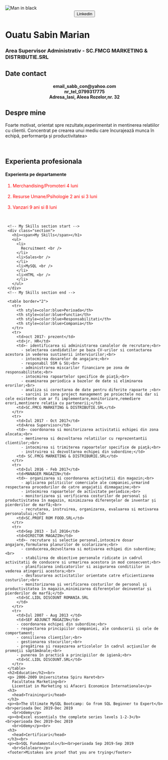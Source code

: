  <!DOCTYPE html>
 <html>
   <head>
     <meta charset="UTH-8">
     <title>CV</title>
   </head>
   <img src="https://media.licdn.com/dms/image/C5603AQG2U6E2jHGNHQ/profile-displayphoto-shrink_200_200/0?e=1583366400&v=beta&t=_Mdo1T1aaRs2032SdW7_lwbN6KG7260nYqLwwjhCdA0" alt="Man in black">
   <picture>
     <source media="(min-width: 650px)" srcset="https://media.licdn.com/dms/image/C5603AQG2U6E2jHGNHQ/profile-displayphoto-shrink_200_200/0?e=1583366400&v=beta&t=_Mdo1T1aaRs2032SdW7_lwbN6KG7260nYqLwwjhCdA0" alt="Man in black>
  <img src=" img_girl.jpg style="width:auto;">
   </picture>
   <nav>
     <center>
       <a href="https://www.linkedin.com/sabin-marian-ouatu-" target="_blank">
         <button>Linkedin</button></a></center>
   </nav>
   <body>
     <h1>Ouatu Sabin Marian</h1>
     <h3>Area Supervisor Administrativ - SC.FMCG MARKETING & DISTRIBUTIE.SRL</h3>
     <div id="Date contact"></div>
     <h2>Date contact</h2>
     <h4 align="center">email_sabb_con@yahoo.com<br> nr_tel_0799317775 <br>Adresa_Iasi,
       Aleea Rozelor,nr. 32</h4>
     <div id="introduction"></div>
     <h2>Despre mine</h2>
     <p> Foarte motivat, orientat spre rezultate,experimentat in mentinerea relatiilor cu clientii. Concentrat pe crearea unui mediu care încurajează munca în echipă, performanţa și productivitatea>
     </p><br>
     <div id="Experienta profesionala"></div>
     <h2>Experienta profesionala</h2>
     <h4>Experienta pe departamente</h4>
     <ol>
       <li style="color:red">Merchandising/Promoteri 4 luni</li><br>
       <li style="color:red">Resurse Umane/Psihologie 2 ani si 3 luni</li><br>
       <li style="color:red">Vanzari 9 ani si 8 luni</li>
     </ol>
     <br>

     <!-- My Skills section start -->
     <div class="section">
       <h1><span>My Skills</span></h1>
       <ul>
         <li>
           Recruitment <br />
         </li>
         <li>Sales<br />
         </li>
         <li>MySQL <br />
         </li>
         <li>HTML <br />
         </li>
       </ul>
     </div>
     <!-- My Skills section end -->

     <table border="2">
       <tr>
         <th style=color:blue>Perioada</th>
         <th style=color:blue>Functia</th>
         <th style=color:blue>Responsabilitati</th>
         <th style=color:blue>Compania</th>
       </tr>
       <tr>
         <td>oct 2017- prezent</td>
         <td>jr. HR</td>
         <td>- identificarea si administrarea canalelor de recrutare;<br>
           - selectarea candidatilor pe baza CV-urilor si contactarea acestora in vederea sustinerii interviurilor;<br>
           - intocmirea dosarelor de angajare;<br>
           - responabil SSM & SU;<br>
           - administrarea miscarilor financiare pe zona de responsabilitate;<br>
           - intocmirea rapoartelor specifice de piaţă;<br>
           - examinarea periodica a bazelor de date si eliminarea erorilor;<br>
           - analiza si corectarea de date pentru diferite rapoarte ;<br>
           - sarcini in zona project management pe proiectele noi dar si cele existente cum ar fi implementare,monitorizare,remediere erori,mentinere relatia cu partenerii;</td>
         <td>SC.FMCG MARKETING & DISTRIBUTIE.SRL</td>
       </tr>
       <tr>
         <td>Iul 2017 - Oct 2017</td>
         <td>Area Supervisor</td>
         <td>- coordonarea si monitorizarea activitatii echipei din zona alocata;<br>
           - mentinerea si dezvoltarea relatiilor cu reprezentantii clientilor;<br>
           - intocmirea si trimiterea rapoartelor specifice de piaţă;<br>
           - instruirea si dezvoltarea echipei din subordine;</td>
         <td> SC.FMCG MARKETING & DISTRIBURIE.SRL</td>
       </tr>
       <tr>
         <td>Iul 2016 - Feb 2017</td>
         <td>MANAGER MAGAZIN</td>
         <td>- organizarea si coordonarea activitatii din magazin;<br>
           - aplicarea politicilor comerciale ale companiei,urmarind respectarea procedurilor de catre angajatii dinmagazine;<br>
           - intocmirea rapoartelor de activitate periodice;<br>
           - monitorizarea și verificarea costurilor de personal și productivitatea în magazin, minimizarea diferenţelor de inventar și pierderilor de marfă;<br>
           - recrutarea, instruirea, organizarea, evaluarea si motivarea personalului;</td>
         <td>SC.PROFI ROM FOOD.SRL</td>
       </tr>
       <tr>
         <td>Sep 2013 - Iul 2016</td>
         <td>DIRECTOR MAGAZIN</td>
         <td>- recrutare si selectie personal,intocmire dosar angajare,formularea planurilor de scolarizare;<br>
           - conducerea,dezvoltarea si motivarea echipei din subordine;<br>
           - stabilirea de obiective personale ridicate in cadrul activitatii de conducere si urmarirea acestora in mod consecvent;<br>
           - planificarea indicatorilor si asigurarea conditiilor in vederea atingerii acestora;<br>
           - desfasurarea activitatilor orientate catre eficientizarea costurilor;<br>
           - monitorizarea și verificarea costurilor de personal și productivitatea în magazin,minimizarea diferenţelor deinventar și pierderilor de marfă;</td>
         <td>SC.LIDL DISCOUNT ROMANIA.SRL
         </td>
       </tr>
       <tr>
         <td>Iul 2007 - Aug 2013 </td>
         <td>SEF ADJUNCT MAGAZIN</td>
         - coordonarea echipei din subordine;<br>
         - respectarea principiilor companiei, ale conducerii și cele de comportament;
         - consilierea clienţilor;<br>
         - gestionarea stocurilor;<br>
         - pregătirea și reașezarea articolelor în cadrul acţiunilor de promoţii săptămânale;<br>
         - punerea în practică a principiilor de igienă;<br>
         <td>SC.LIDL DISCOUNT.SRL</td>
       </tr>
     </table>
     <h2>Educatie</h2><br>
     <p> 2006-2009 Universitatea Spiru Haret<br>
       Facultatea Marketing<br>
       Licentiat in Marketing si Afaceri Economice Internationale</p>
     <h3>
       <head>Traininguri</head>
     </h3>
     <p><b>The Ultimate MySQL Bootcamp: Go from SQL Beginner to Expert</b><br>perioada Dec 2019-Dec 2019
       <br>Udemy</p>
     <p><b>Excel essentials the complete series levels 1-2-3</b><br>perioada Dec 2019-Dec 2019
       <br>Udemy</p><br>
     <h3>
       <head>Certificari</head>
     </h3><br>
     <p><b>SQL Fundamentals</b><br>perioada Sep 2019-Sep 2019
       <br>Sololearn</p>
     <footer>Mistakes are proof that you are trying</footer>
   </body>
 </html>


